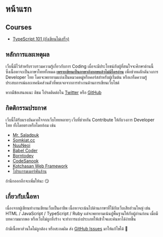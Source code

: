 # หน้าแรก

## Courses

* [TypeScript 101 \(ยังเขียนไม่เสร็จ\)](undefined-1/typescript-101/)

## หลักการและเหตุผล <a id="rationale"></a>

เว็บนี้มีไว้สำหรับรวบรวมความรู้เกี่ยวกับการ Coding เผื่อจะมีประโยชน์กับผู้ที่สนใจจะศึกษาด้านนี้ ซึ่งเนื้อหาจะเป็นภาษาไทยทั้งหมด [~~เพราะเขียนเป็นภาษาอังกฤษแล้วไม่มีใครอ่าน~~](https://monosor.com) เพื่อช่วยผลักดันวงการ Developer ไทย โดยจะพยายามแบ่งเป็นหมวดหมู่หรือคอร์สสำหรับผู้เริ่มต้น หรือเกร็ดความรู้ ประสบการณ์และเทคนิคส่วนตัวที่พบเจอจากการทำงานด้านการเขียนเว็บไชต์

หากมีข้อเสนอแนะ ติชม โปรดติดต่อใน [Twitter](https://twitter.com/narze) หรือ [GitHub](https://github.com/narze)

## กิตติกรรมประกาศ <a id="acknowledgements"></a>

เว็บนี้ได้รับแรงบันดาลใจจากเว็บไทยหลายๆ เว็บที่ช่วยกัน Contribute ให้กับวงการ Developer ไทย ทั้งโดยตรงหรือโดยอ้อม เช่น

* [Mr. Saladpuk](https://www.saladpuk.com/)
* [Somkiat.cc](https://www.somkiat.cc/)
* [NuuNeoi](https://nuuneoi.com/)
* [Babel Coder](https://www.babelcoder.com/)
* [Borntodev](https://www.borntodev.com/blog/)
* [CodeSanook](https://www.codesanook.com/)
* [Kotchasan Web Framework](https://www.kotchasan.com/)
* [โปรแกรมเมอร์พันล้าน](https://www.facebook.com/tavonkob)

ถ้านึกออกอีกจะเพิ่มให้นะ 😏

## เกี่ยวกับเนื้อหา <a id="about"></a>

เนื่องจากผู้เขียนทำงานเขียนเว็บเป็นอาชีพ เนื้อหาจะเน้นไปด้านภาษาที่ใช้กับเว็บเสียส่วนใหญ่ เช่น HTML / JavaScript / TypeScript / Ruby แต่จะพยายามเน้นปูพื้นฐานให้กับผู้อ่านก่อน เมื่อมีบทความมากพอ หรือเว็บไม่ถูกทิ้งร้าง จะทำการแบ่งประเภทให้เข้าใจและค้นหาได้ง่ายขึ้น

ถ้ามีเนื้อหาส่วนใดไม่ถูกต้อง หรือสะกดผิด ส่ง [GitHub Issues](https://github.com/monosor/.dev) มาให้แก้ไขได้ 🙏

